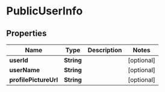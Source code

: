 
# PublicUserInfo

## Properties
Name | Type | Description | Notes
------------ | ------------- | ------------- | -------------
**userId** | **String** |  |  [optional]
**userName** | **String** |  |  [optional]
**profilePictureUrl** | **String** |  |  [optional]



